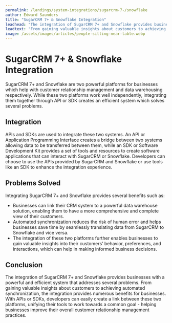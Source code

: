 ```yaml
---
permalink: /landings/system-integrations/sugarcrm-7-/snowflake
author: Edward Saunders
title: "SugarCRM 7+ & Snowflake Integration"
leadhead: "The integration of SugarCRM 7+ and Snowflake provides businesses with a powerful and efficient system that addresses several problems"
leadtext: "From gaining valuable insights about customers to achieving automated synchronization, the integration provides numerous benefits for businesses. With APIs or SDKs, developers can easily create a link between these two platforms, unifying their tools to work towards a common goal - helping businesses improve their overall customer relationship management practices."
image: /assets/images/articles/people-sitting-near-table.webp
---
```

<div class="arttext">	<h1>SugarCRM 7+ & Snowflake Integration</h1>
	<p>SugarCRM 7+ and Snowflake are two powerful platforms for businesses which help with customer relationship management and data warehousing respectively. While these two platforms work well independently, integrating them together through API or SDK creates an efficient system which solves several problems.</p>
	<h2>Integration</h2>
	<p>APIs and SDKs are used to integrate these two systems. An API or Application Programming Interface creates a bridge between two systems allowing data to be transferred between them, while an SDK or Software Development Kit provides a set of tools and resources to create software applications that can interact with SugarCRM or Snowflake. Developers can choose to use the APIs provided by SugarCRM and Snowflake or use tools like an SDK to enhance the integration experience.</p>
	<h2>Problems Solved</h2>
	<p>Integrating SugarCRM 7+ and Snowflake provides several benefits such as:</p>
	<ul>
		<li>Businesses can link their CRM system to a powerful data warehouse solution, enabling them to have a more comprehensive and complete view of their customers.</li>
		<li>Automated synchronization reduces the risk of human error and helps businesses save time by seamlessly translating data from SugarCRM to Snowflake and vice versa.</li>
		<li>The integration of these two platforms further enables businesses to gain valuable insights into their customers’ behavior, preferences, and interactions, which can help in making informed business decisions.</li>
	</ul>
	<h2>Conclusion</h2>
	<p>The integration of SugarCRM 7+ and Snowflake provides businesses with a powerful and efficient system that addresses several problems. From gaining valuable insights about customers to achieving automated synchronization, the integration provides numerous benefits for businesses. With APIs or SDKs, developers can easily create a link between these two platforms, unifying their tools to work towards a common goal - helping businesses improve their overall customer relationship management practices.</p>
</div>